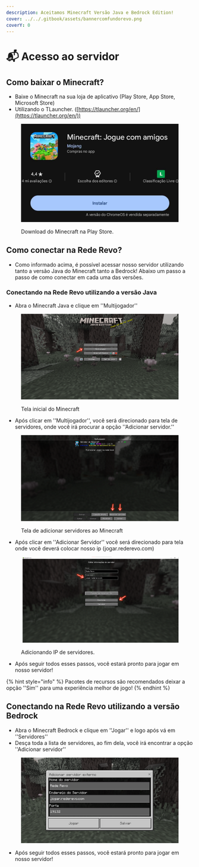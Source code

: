 ```yaml
---
description: Aceitamos Minecraft Versão Java e Bedrock Edition!
cover: ../../.gitbook/assets/bannercomfundorevo.png
coverY: 0
---
```


# 📬 Acesso ao servidor

## Como baixar o Minecraft?

* Baixe o Minecraft na sua loja de aplicativo (Play Store, App Store, Microsoft Store)&#x20;
* Utilizando o TLauncher. ([https://tlauncher.org/en/](https://tlauncher.org/en/))

<figure><img src="../../.gitbook/assets/image (82).png" alt=""><figcaption><p>Download do Minecraft na Play Store.</p></figcaption></figure>

## Como conectar na Rede Revo?

* Como informado acima, é possível acessar nosso servidor utilizando tanto a versão Java do Minecraft tanto a Bedrock! Abaixo um passo a passo de como conectar em cada uma das versões.

### Conectando na Rede Revo utilizando a versão Java

* Abra o Minecraft Java e clique em ''Multijogador''&#x20;

<figure><img src="../../.gitbook/assets/Design sem nome (1).png" alt=""><figcaption><p>Tela inicial do Minecraft</p></figcaption></figure>

* Após clicar em ''Multijogador'', você será direcionado para tela de servidores, onde você irá procurar a opção ''Adicionar servidor.''&#x20;

<figure><img src="../../.gitbook/assets/Design sem nome (2) (1).png" alt=""><figcaption><p>Tela de adicionar servidores ao Minecraft</p></figcaption></figure>

* Após clicar em ''Adicionar Servidor'' você será direcionado para tela onde você deverá colocar nosso ip (jogar.rederevo.com)

<figure><img src="../../.gitbook/assets/Design sem nome (3).png" alt=""><figcaption><p>Adicionando IP de servidores.</p></figcaption></figure>

* Após seguir todos esses passos, você estará pronto para jogar em nosso servidor!&#x20;

{% hint style="info" %}
Pacotes de recursos são recomendados deixar a opção ''Sim'' para uma experiência melhor de jogo!&#x20;
{% endhint %}



## Conectando na Rede Revo utilizando a versão Bedrock

* Abra o Minecraft Bedrock e clique em ''Jogar'' e logo após vá em ''Servidores''&#x20;
* Desça toda a lista de servidores, ao fim dela, você irá encontrar a opção ''Adicionar servidor''

<figure><img src="../../.gitbook/assets/Design sem nome (5).png" alt=""><figcaption></figcaption></figure>

* Após seguir todos esses passos, você estará pronto para jogar em nosso servidor!&#x20;




